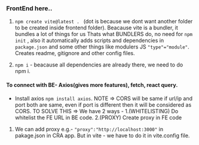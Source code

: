 ### FrontEnd here..

1. `npm create vite@latest . ` (dot is because we dont want another folder to be created inside frontend folder).
Beacause vite is a bundler, it bundles a lot of things for us Thats what BUNDLERS do, no need for `npm init` , also it automatically adds scripts and dependencies in `package.json` and some other things like modulers JS `"type"="module"`. Creates readme, gitignore and other config files.

2. `npm i` - beacause all dependencies are already there, we need to do npm i.

#### To connect with BE- Axios(gives more features), fetch, react query.
- Install axios `npm install axios`.
NOTE => CORS will be same if url/ip and port both are same, even if port is different then it will be considered as CORS.
TO SOLVE THIS => We have 2 ways - 1.(WHITELISTING) Do whitelist the FE URL in BE code. 2.(PROXY) Create proxy in FE code  

1. We can add proxy e.g.- `"proxy":"http://localhost:3000"` in pakage.json in CRA app. But in vite - we have to do it in vite.config file. 
